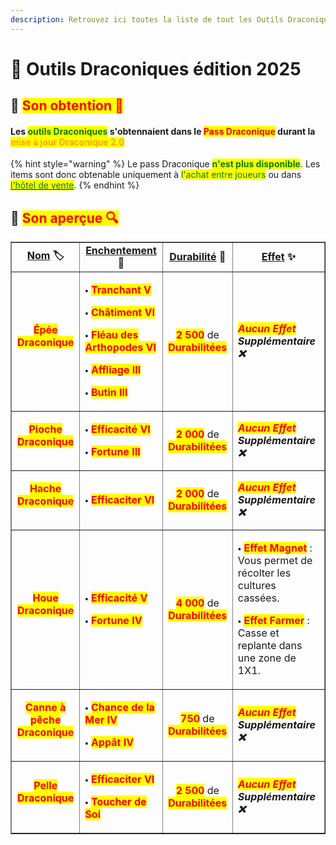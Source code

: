 ```yaml
---
description: Retrouvez ici toutes la liste de tout les Outils Draconique disponible durant le Pass Draconique présents sur le serveur.
---
```


# 🐲 Outils Draconiques édition 2025

## 🔹 <mark style="color:red;">Son obtention 🤔</mark>

#### Les <mark style="color:green;">**outils Draconiques**</mark> s'obtennaient dans le <mark style="color:red;">**Pass Draconique**</mark> durant la <mark style="color:orange;">**mise à jour Draconique 2.0**</mark>

{% hint style="warning" %}
Le pass Draconique <mark style="color:green;">**n'est plus disponible**</mark>. Les items sont donc obtenable uniquement à <mark style="color:green;">l'achat entre joueurs</mark> ou dans [<mark style="color:green;">l'hôtel de vente</mark>](https://wiki.evolucraft.fr/le-gameplay/le-commerce#hotel-des-ventes).
{% endhint %}

## 🔹 <mark style="color:red;">Son aperçue 🔍</mark>

<table border="1" cellspacing="0" cellpadding="6">
  <tr>
    <td align="center"><strong><ins>Nom</ins> 🏷️</strong></td>
    <td align="center"><strong><ins>Enchentement</ins> 📖</strong></td>
    <td align="center"><strong><ins>Durabilité</ins> 📏</strong></td>
    <td align="center"><strong><ins>Effet</ins> ✨</strong></td>    
  </tr>
  <tr>
   <td align="center">
     <p><mark style="color:red;"><strong>Épée Draconique</strong></mark></p>
     <p><figure><img src="../.gitbook/assets/Codex/Outils/Draconique2025/Epee.png" alt=""></figure></p>
   </td>
   <td>
     <p>🞄 <mark style="color:red;"><strong>Tranchant V</strong></mark></p>
     <p>🞄 <mark style="color:red;"><strong>Châtiment VI</strong></mark></p>
     <p>🞄 <mark style="color:red;"><strong>Fléau des Arthopodes VI</strong></mark></p>
     <p>🞄 <mark style="color:red;"><strong>Affliage III</strong></mark></p>
     <p>🞄 <mark style="color:red;"><strong>Butin III</strong></mark></p>
   </td>
   <td align="center">
     <p><mark style="color:red;"><strong>2 500</strong></mark> de <mark style="color:red;"><strong>Durabilitées</strong></mark></p>
   </td>
   <td><strong><em><mark style="color:red;">Aucun Effet</mark> Supplémentaire ❌</em></strong></td>
  </tr>
  <tr>
   <td align="center">
     <p><mark style="color:red;"><strong>Pioche Draconique</strong></mark></p>
     <p><figure><img src="../.gitbook/assets/Codex/Outils/Draconique2025/Pioche.png" alt=""></figure></p>
   </td>
   <td>
     <p>🞄 <mark style="color:red;"><strong>Efficacité VI</strong></mark></p>
     <p>🞄 <mark style="color:red;"><strong>Fortune III</strong></mark></p>
   </td>
   <td align="center">
     <p><mark style="color:red;"><strong>2 000</strong></mark> de <mark style="color:red;"><strong>Durabilitées</strong></mark></p>
   </td>
   <td><strong><em><mark style="color:red;">Aucun Effet</mark> Supplémentaire ❌</em></strong></td>
  </tr>  
  <tr>
   <td align="center">
     <p><mark style="color:red;"><strong>Hache Draconique</strong></mark></p>
     <p><figure><img src="../.gitbook/assets/Codex/Outils/Draconique2025/Hache.png" alt=""></figure></p>
   </td>
   <td>
     <p>🞄 <mark style="color:red;"><strong>Efficaciter VI</strong></mark></p>
   </td>
   <td align="center">
     <p><mark style="color:red;"><strong>2 000</strong></mark> de <mark style="color:red;"><strong>Durabilitées</strong></mark></p>
   </td>
   <td><strong><em><mark style="color:red;">Aucun Effet</mark> Supplémentaire ❌</em></strong></td>
  </tr>
  <tr>
   <td align="center">
     <p><mark style="color:red;"><strong>Houe Draconique</strong></mark></p>
     <p><figure><img src="../.gitbook/assets/Codex/Outils/Draconique2025/Houe.png" alt=""></figure></p>
   </td>
   <td>
     <p>🞄 <mark style="color:red;"><strong>Efficacité V</strong></mark></p>
     <p>🞄 <mark style="color:red;"><strong>Fortune IV</strong></mark></p>
   </td>
   <td align="center">
     <p><mark style="color:red;"><strong>4 000</strong></mark> de <mark style="color:red;"><strong>Durabilitées</strong></mark></p>
   </td>
   <td>  
     <p>🞄 <mark style="color:red;"><strong>Effet Magnet</strong></mark> : Vous permet de récolter les cultures cassées.</p>
     <p>🞄 <mark style="color:red;"><strong>Effet Farmer</strong></mark> : Casse et replante dans une zone de 1X1.</p>
   </td>
  </tr>
  <tr>
   <td align="center">
     <p><mark style="color:red;"><strong>Canne à pêche Draconique</strong></mark></p>
     <p><figure><img src="../.gitbook/assets/Codex/Outils/Draconique2025/CanneAPeche.png" alt=""></figure></p>
   </td>
   <td>
     <p>🞄 <mark style="color:red;"><strong>Chance de la Mer IV</strong></mark></p>
     <p>🞄 <mark style="color:red;"><strong>Appât IV</strong></mark></p>
   </td>
   <td align="center">
     <p><mark style="color:red;"><strong>750</strong></mark> de <mark style="color:red;"><strong>Durabilitées</strong></mark></p>
   </td>
   <td><strong><em><mark style="color:red;">Aucun Effet</mark> Supplémentaire ❌</em></strong></td>
  </tr>  
  <tr>
   <td align="center">
     <p><mark style="color:red;"><strong>Pelle Draconique</strong></mark></p>
     <p><figure><img src="../.gitbook/assets/Codex/Outils/Draconique2025/Pelle.png" alt=""></figure></p>
   </td>
   <td>
     <p>🞄 <mark style="color:red;"><strong>Efficaciter VI</strong></mark></p>
     <p>🞄 <mark style="color:red;"><strong>Toucher de Soi</strong></mark></p>
   </td>
   <td align="center">
     <p><mark style="color:red;"><strong>2 500</strong></mark> de <mark style="color:red;"><strong>Durabilitées</strong></mark></p>
   </td>
   <td><strong><em><mark style="color:red;">Aucun Effet</mark> Supplémentaire ❌</em></strong></td>
  </tr>
</table>
